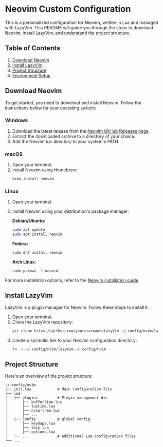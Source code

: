 # Neovim Custom Configuration

This is a personalized configuration for Neovim, written in Lua and managed with LazyVim. This README will guide you through the steps to download Neovim, install LazyVim, and understand the project structure.

## Table of Contents

1. [Download Neovim](#download-neovim)
2. [Install LazyVim](#install-lazyvim)
3. [Project Structure](#project-structure)
4. [Environment Setup](#environment-setup)

## Download Neovim

To get started, you need to download and install Neovim. Follow the instructions below for your operating system:

### Windows

1. Download the latest release from the [Neovim GitHub Releases page](https://github.com/neovim/neovim).
2. Extract the downloaded archive to a directory of your choice.
3. Add the Neovim `bin` directory to your system's PATH.

### macOS

1. Open your terminal.
2. Install Neovim using Homebrew:
    ```sh
    brew install neovim
    ```

### Linux

1. Open your terminal.
2. Install Neovim using your distribution's package manager:

    **Debian/Ubuntu:**
    ```sh
    sudo apt update
    sudo apt install neovim
    ```

    **Fedora:**
    ```sh
    sudo dnf install neovim
    ```

    **Arch Linux:**
    ```sh
    sudo pacman -S neovim
    ```

For more installation options, refer to the [Neovim installation guide](https://github.com/neovim/neovim/wiki/Installing-Neovim).

## Install LazyVim

LazyVim is a plugin manager for Neovim. Follow these steps to install it:

1. Open your terminal.
2. Clone the LazyVim repository:
    ```sh
    git clone https://github.com/yourusername/LazyVim ~/.config/nvim/lazyvim
    ```
3. Create a symbolic link to your Neovim configuration directory:
    ```sh
    ln -s ~/.config/nvim/lazyvim ~/.config/nvim
    ```

## Project Structure

Here's an overview of the project structure:

```plaintext
~/.config/nvim
├── init.lua            # Main configuration file
├── lua
│   ├── plugins         # Plugin management dir
│       ├── bufferline.lua
│       ├── lualine.lua
│       ├── nvim-tree.lua
│       ├── ...
│   ├── config          # global config
│       ├── keymaps.lua
│       ├── lazy.lua
│       ├── options.lua
│   └── ...             # Additional Lua configuration files
└── ...
